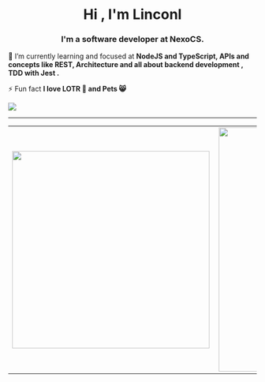 <h1 align="center">Hi , I'm Linconl</h1>
<h3 align="center">I'm a software developer at NexoCS.</h3>

🌱 I’m currently learning and focused at **NodeJS and TypeScript, APIs and concepts like REST, Architecture and all about backend development , TDD with Jest .**

⚡ Fun fact **I love LOTR 🧙 and Pets 😸**


  <a href="https://www.linkedin.com/in/linconl-rufino-a790bb189" target="_blank"><img src="https://img.shields.io/badge/-LinkedIn-%230077B5?style=for-the-badge&logo=linkedin&logoColor=white" target="_blank"></a> 




---


<center>
  <table>
    <tr>
        <td><img width="400px" align="left" src="https://github-readme-stats.vercel.app/api/top-langs/?username=linconlrufino&hide=html,css,hack,ejs&layout=compact&show_icons=true&theme=ocean_dark" /></td>
        <td><img width="495px" align="left" src="https://github-readme-stats.vercel.app/api?username=linconlrufino&hide=contribs&show_icons=true&theme=ocean_dark" /></td>
    </tr>   
  </table>
</center>  
